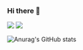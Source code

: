 ### Hi there 👋

<img src="https://img.shields.io/badge/JS-F7DF1E?style=for-the-badge&logo=jss&logoColor=JS">
<img src="https://img.shields.io/badge/Python-3776AB?style=for-the-badge&logo=Python&logoColor=white">




![Anurag's GitHub stats](https://github-readme-stats.vercel.app/api?username=Samdasoo1076&show_icons=true&theme=radical)
